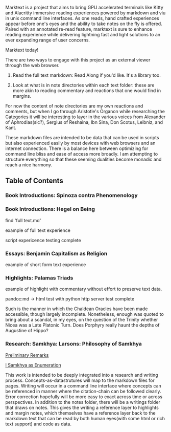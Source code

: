 Marktext is a project that aims to bring GPU accelerated terminals like Kitty and Alacritty immersive reading experiences powered by markdown and viu in unix command line interfaces. As one reads, hand crafted experiences appear before one's eyes and the ability to take notes on the fly is offered. Paired with an annotated re-read feature, marktext is sure to enhance reading experience while delivering lightning fast and light solutions to an ever expanding range of user concerns.  

Marktext today!

There are two ways to engage with this project as an external viewer through the web browser.

1. Read the full text markdown: Read Along if you'd like. It's a library too.

2. Look at what is in note directories within each text folder: these are more akin to reading commentary and reactions that one would find in margins. 

For now the content of note directories are my own reactions and comments, but when I go through Aristotle's Organon while researching the Categories it will be interesting to layer in the various voices from Alexander of Aphrodias(sic?), Sergius of Reshaina, Ibn Sina, Don Scotus, Leibniz, and Kant.  

These markdown files are intended to be data that can be used in scripts but also experienced easily by most devices with web browsers and an internet connection. There is a balance here between optimizing for command line bliss and ease of access more broadly. I am attempting to structure everything so that these seeming dualities become monadic and reach a nice harmony.

## Table of Contents

### Book Introductions: Spinoza contra Phenomenology

### Book Introductions: Hegel on Being

find 'full text.md'

example of full text experience

script expericence testing complete

### Essays: Benjamin Capitalism as Religion 

example of short form text experience

### Highlights: Palamas Triads

example of highlight with commentary without effort to preserve text data. 

pandoc:md -> html test with python http server test complete

Such is the manner in which the Chaldean Oracles have been made accessible, though largely incomplete. Nonetheless, enough was quoted to bring about a scandal, in my eyes, on the question of the Trinity whether Nicea was a Late Platonic Turn. Does Porphyry really haunt the depths of Augustine of Hippo?

### Research: Samkhya: Larsons: Philosophy of Samkhya

[Preliminary Remarks](./research/samkhya/larson_introduction_to_samkhya/philosophy_of_samkhya/preliminary_remarks/full_text.md)

[I Samkhya as Enumeration](./research/samkhya/larson_introduction_to_samkhya/philosophy_of_samkhya/I_Samkhya_as_Enumeration/full_fragment.md)

This work is intended to be deeply integrated into a research and writing process. Concepts-as-datastrutures will map to the markdown files for pages. Writing will occur in a command line interface where concepts can be referenced in manner where the citation-chain can be followed clearly. Error correction hopefully will be more easy to exact across time or across perspectives. In addition to the notes folder, there will be a writings folder that draws on notes. This gives the writing a reference layer to highlights and margin notes, which themselves have a reference layer back to the markdown text that can be read by both human eyes(with some html or rich text support) and code as data. 
